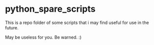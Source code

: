 # python_spare_scripts

This is a repo folder of some scripts that i may find useful for use in the future.

May be useless for you. Be warned. :)
